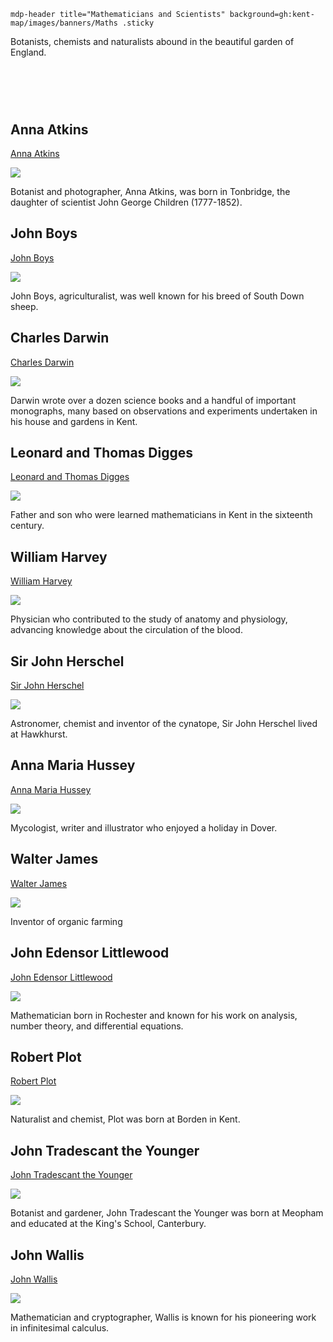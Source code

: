 `mdp-header title="Mathematicians and Scientists" background=gh:kent-map/images/banners/Maths .sticky`

Botanists, chemists and naturalists abound in the beautiful garden of England.

# &nbsp; 
<param class="cards">

## Anna Atkins

[Anna Atkins](/19c/19c-atkins-biography)

![](https://raw.githubusercontent.com/kent-map/images/main/thumbnails/science_Anna_Atkins.jpg)

Botanist and photographer, Anna Atkins, was born in Tonbridge, the daughter of scientist John George Children (1777-1852).

## John Boys

[John Boys](/18c/18c-boys-biography)

![](https://raw.githubusercontent.com/kent-map/images/main/thumbnails/shepherds_in_sackcloth1.jpg)

John Boys, agriculturalist, was well known for his breed of South Down sheep.

## Charles Darwin

[Charles Darwin](/19c/19c-darwin-biography)

![](https://raw.githubusercontent.com/kent-map/images/main/thumbnails/Darwin1.jpg)

Darwin wrote over a dozen science books and a handful of important monographs, many based on observations and experiments undertaken in his house and gardens in Kent.

## Leonard and Thomas Digges

[Leonard and Thomas Digges](/16c/16c-digges-biography)

![](https://raw.githubusercontent.com/kent-map/images/main/thumbnails/16c_Leonard_and_Thomas_Digges.jpg)

Father and son who were learned mathematicians in Kent in the sixteenth century.

## William Harvey

[William Harvey](/17c/17c-william-harvey)

![](https://raw.githubusercontent.com/kent-map/images/main/thumbnails/garden_John_Tradescant.jpg)

Physician who contributed to the study of anatomy and physiology, advancing knowledge about the circulation of the blood.

## Sir John Herschel

[Sir John Herschel](/19c/19c-herschel-biography)

![](https://raw.githubusercontent.com/kent-map/images/main/thumbnails/science_Anna_Atkins.jpg)

Astronomer, chemist and inventor of the cynatope, Sir John Herschel lived at Hawkhurst.

## Anna Maria Hussey

[Anna Maria Hussey](/19c/19c-hussey-biography)

![](https://raw.githubusercontent.com/kent-map/images/main/thumbnails/science_Sir_John_Herschel.jpg)

Mycologist, writer and illustrator who enjoyed a holiday in Dover.

## Walter James

[Walter James](/20c/20c-northbourne-biography)

![](https://raw.githubusercontent.com/kent-map/images/main/thumbnails/science_Walter_James.jpg)

Inventor of organic farming

## John Edensor Littlewood

[John Edensor Littlewood](/19c/19c-edensor-littlewood)

![](https://raw.githubusercontent.com/kent-map/images/main/thumbnails/science_John_Edensor_Littlewood.jpg)

Mathematician born in Rochester and known for his work on analysis, number theory, and differential equations.

## Robert Plot

[Robert Plot](/17c/17c-robert-plot)

![](https://raw.githubusercontent.com/kent-map/images/main/thumbnails/garden_John_Tradescant.jpg)

Naturalist and chemist, Plot was born at Borden in Kent.

## John Tradescant the Younger

[John Tradescant the Younger](/17c/17c-john-tradescant-younger)

![](https://raw.githubusercontent.com/kent-map/images/main/thumbnails/garden_John_Tradescant.jpg)

Botanist and gardener, John Tradescant the Younger was born at Meopham and educated at the King's School, Canterbury.

## John Wallis

[John Wallis](/17c/17c-wallis-biography)

![](https://raw.githubusercontent.com/kent-map/images/main/thumbnails/garden_John_Tradescant.jpg)

Mathematician and cryptographer, Wallis is known for his pioneering work in infinitesimal calculus.
